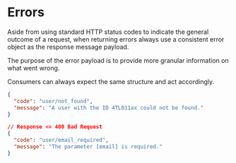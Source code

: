 # Errors

Aside from using standard HTTP status codes to indicate the general outcome of a request, when returning errors always use a consistent error object as the response message payload.

The purpose of the error payload is to provide more granular information on what went wrong.

Consumers can always expect the same structure and act accordingly.

```json
{
  "code": "user/not_found",
  "message": "A user with the ID 4TL011ax could not be found."
}
```

```json
// Response <= 400 Bad Request
{
  "code": "user/email_required",
  "message": "The parameter [email] is required."
}
```
